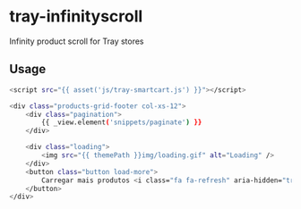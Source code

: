 # tray-infinityscroll
Infinity product scroll for Tray stores

## Usage

```sh
<script src="{{ asset('js/tray-smartcart.js') }}"></script>

<div class="products-grid-footer col-xs-12">
    <div class="pagination">
        {{ _view.element('snippets/paginate') }}
    </div>

    <div class="loading">
        <img src="{{ themePath }}img/loading.gif" alt="Loading" />
    </div>
    <button class="button load-more">
        Carregar mais produtos <i class="fa fa-refresh" aria-hidden="true"></i>
    </button>
</div>
```

